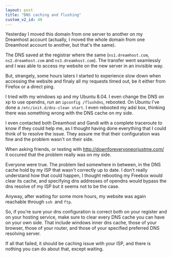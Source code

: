 ```yaml
---
layout: post
title: "DNS caching and flushing"
custom_v2_id: 40
---
```


<p>Yesterday I moved this domain from one server to another on my Dreamhost account (actually, I moved the whole domain from one Dreamhost account to another, but that's the same).</p>
<p>The DNS saved at the registrar where the same (<code>ns1.dreamhost.com</code>, <code>ns2.dreamhost.com</code> and <code>ns3.dreamhost.com</code>). The transfer went seamlessly and I was able to access my website on the new server in an invisible way.</p>
<p>But, strangely, some hours laters I started to experience slow down when accessing the website and finaly all my requests timed out, be it either from Firefox or a direct ping.</p>
<p>I tried with my windows xp and my Ubuntu 8.04. I even change the DNS on xp to use opendns, run an <code>ipconfig /flushdns</code>, rebooted. On Ubuntu I've done a <code>/etc/init.d/dns-clean start</code>. I even rebooted my adsl box, thinking there was something wrong with the DNS cache on my side.</p>
<p>I even contacted both Dreamhost and Gandi with a complete traceroute to know if they could help me, as I thought having done everything that I could think of to resolve the issue. They assure me that their configuration was fine and the problem wasn't on their side.</p>
<p>When asking friends, or testing with <a title="http://downforeveryoneorjustme.com/" href="http://downforeveryoneorjustme.com/">http://downforeveryoneorjustme.com/</a> it occured that the problem really was on my side.</p>
<p>Everyone were true. The problem lied somewhere in between, in the DNS cache hold by my ISP that wasn't correctly up to date. I don't really understand how that could happen, I thought rebooting my Freebox would clear its cache, and specifying dns addresses of opendns would bypass the dns resolve of my ISP but it seems not to be the case.</p>
<p>Anyway, after waiting for some more hours, my website was again reachable through <code>ssh </code>and <code>ftp</code>.</p>
<p>So, if you're sure your dns configuration is correct both on your register and on your hosting service, make sure to clear every DNS cache you can have on your own side. That include windows inner dns cache, those of your browser, those of your router, and those of your specified preferred DNS resolving server.</p>
<p>If all that failed, it should be caching issue with your ISP, and there is nothing you can do about that, except waiting.</p>